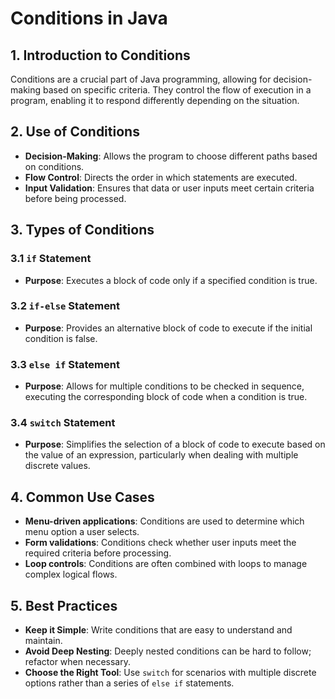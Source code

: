 # Conditions in Java

## 1. Introduction to Conditions
Conditions are a crucial part of Java programming, allowing for decision-making based on specific criteria. They control the flow of execution in a program, enabling it to respond differently depending on the situation.

## 2. Use of Conditions
- **Decision-Making**: Allows the program to choose different paths based on conditions.
- **Flow Control**: Directs the order in which statements are executed.
- **Input Validation**: Ensures that data or user inputs meet certain criteria before being processed.

## 3. Types of Conditions

### 3.1 `if` Statement
- **Purpose**: Executes a block of code only if a specified condition is true.

### 3.2 `if-else` Statement
- **Purpose**: Provides an alternative block of code to execute if the initial condition is false.

### 3.3 `else if` Statement
- **Purpose**: Allows for multiple conditions to be checked in sequence, executing the corresponding block of code when a condition is true.

### 3.4 `switch` Statement
- **Purpose**: Simplifies the selection of a block of code to execute based on the value of an expression, particularly when dealing with multiple discrete values.

## 4. Common Use Cases
- **Menu-driven applications**: Conditions are used to determine which menu option a user selects.
- **Form validations**: Conditions check whether user inputs meet the required criteria before processing.
- **Loop controls**: Conditions are often combined with loops to manage complex logical flows.

## 5. Best Practices
- **Keep it Simple**: Write conditions that are easy to understand and maintain.
- **Avoid Deep Nesting**: Deeply nested conditions can be hard to follow; refactor when necessary.
- **Choose the Right Tool**: Use `switch` for scenarios with multiple discrete options rather than a series of `else if` statements.
